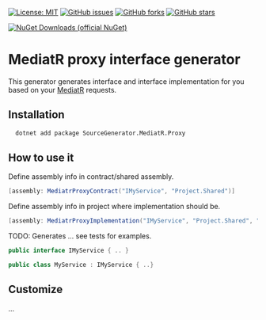 [![License: MIT](https://img.shields.io/badge/License-MIT-yellow.svg)](/LICENSE)
[![GitHub issues](https://img.shields.io/github/issues/stiankroknes/sourcegenerator-mediatr-proxy)](https://github.com/stiankroknes/sourcegenerator-mediatr-proxy/issues)
[![GitHub forks](https://img.shields.io/github/forks/stiankroknes/sourcegenerator-mediatr-proxy)](https://github.com/stiankroknes/sourcegenerator-mediatr-proxy/network/members)
[![GitHub stars](https://img.shields.io/github/stars/stiankroknes/sourcegenerator-mediatr-proxy)](https://github.com/stiankroknes/sourcegenerator-mediatr-proxy/stargazers)

[![NuGet Downloads (official NuGet)](https://img.shields.io/nuget/dt/SourceGenerator.MediatR.Proxy?label=NuGet%20Downloads)](https://www.nuget.org/packages/SourceGenerator.MediatR.Proxy/)

# MediatR proxy interface generator

This generator generates interface and interface implementation for you based on your [MediatR](https://github.com/jbogard/MediatR) requests.


## Installation

```bash
  dotnet add package SourceGenerator.MediatR.Proxy
```

## How to use it

Define assembly info in contract/shared assembly.
```csharp
[assembly: MediatrProxyContract("IMyService", "Project.Shared")]
```

Define assembly info in project where implementation should be.
```csharp
[assembly: MediatrProxyImplementation("IMyService", "Project.Shared", "Project.Application.Service")]
```

TODO: Generates ... see tests for examples.

```csharp
public interface IMyService { .. }

public class MyService : IMyService { ..}
```

## Customize

...
